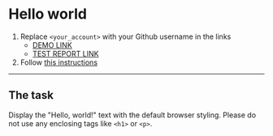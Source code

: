 # Hello world
1. Replace `<your_account>` with your Github username in the links
    - [DEMO LINK](https://<JuliaNastenko>.github.io/layout_hello-world/) <br>
    - [TEST REPORT LINK](https://<JuliaNastenko>.github.io/layout_hello-world/report/html_report/)
2. Follow [this instructions](https://mate-academy.github.io/layout_task-guideline/)
___

## The task 
Display the "Hello, world!" text with the default browser styling. Please do not 
use any enclosing tags like `<h1>` or `<p>`.
